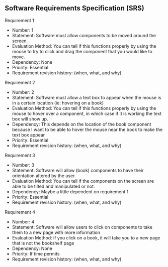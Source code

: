 ## Software Requirements Specification (SRS)

Requirement 1
- Number: 1
- Statement: Software must allow components to be moved around the screen.
- Evaluation Method: You can tell if this functions properly by using the mouse to try to click and drag the component that you would like to move. 
- Dependency: None
- Priority: Essential
- Requirement revision history: (when, what, and why)

Requirement 2
- Number: 2
- Statement: Software must allow a text box to appear when the mouse is in a certain location (ie: hovering on a book)
- Evaluation Method: You can tell if this functions properly by using the mouse to hover over a component, in which case if it is working the text box will show up. 
- Dependency: This depends on the location of the book component because I want to be able to hover the mouse near the book to make the text box appear
- Priority: Essential 
- Requirement revision history: (when, what, and why)

Requirement 3
- Number: 3
- Statement: Software will allow (book) components to have their orientation altered by the user.
- Evaluation Method: You can tell if the components on the screen are able to be tilted and manipulated or not. 
- Dependency: Maybe a little dependent on requirement 1
- Priority: Essential
- Requirement revision history: (when, what, and why)

Requirement 4
- Number: 4
- Statement: Software will allow users to click on components to take them to a new page with more information
- Evaluation Method: if you click on a book, it will take you to a new page that is not the bookshelf page
- Dependency: None
- Priority: If time permits
- Requirement revision history: (when, what, and why)
